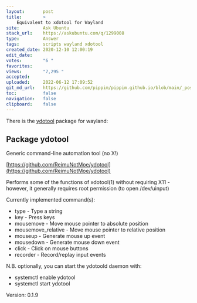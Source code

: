 ```yaml
---
layout:       post
title:        >
    Equivalent to xdotool for Wayland
site:         Ask Ubuntu
stack_url:    https://askubuntu.com/q/1299008
type:         Answer
tags:         scripts wayland xdotool
created_date: 2020-12-10 12:00:19
edit_date:    
votes:        "6 "
favorites:    
views:        "7,295 "
accepted:     
uploaded:     2022-06-12 17:09:52
git_md_url:   https://github.com/pippim/pippim.github.io/blob/main/_posts/2020/2020-12-10-Equivalent-to-xdotool-for-Wayland.md
toc:          false
navigation:   false
clipboard:    false
---
```


There is the [ydotool][1] package for wayland:

## Package ydotool

Generic command-line automation tool (no X!)

[https://github.com/ReimuNotMoe/ydotool](https://github.com/ReimuNotMoe/ydotool)

Performs some of the functions of xdotool(1) without requiring X11 -
however, it generally requires root permission (to open /dev/uinput)

Currently implemented command(s):

- type - Type a string
- key - Press keys
- mousemove - Move mouse pointer to absolute position
- mousemove_relative - Move mouse pointer to relative position
- mouseup - Generate mouse up event
- mousedown - Generate mouse down event
- click - Click on mouse buttons
- recorder - Record/replay input events

N.B. optionally, you can start the ydotoold daemon with:

- systemctl enable ydotool
- systemctl start ydotool

Version: 0.1.9

  [1]: https://www.mankier.com/package/ydotool
